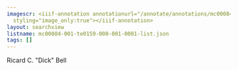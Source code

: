 ```yaml
---
imagescr: <iiif-annotation annotationurl="/annotate/annotations/mc00084-001-te0159-000-001-0001-005.json"
  styling="image_only:true"></iiif-annotation>
layout: searchview
listname: mc00084-001-te0159-000-001-0001-list.json
tags: []
---
```

Ricard C. "Dick" Bell